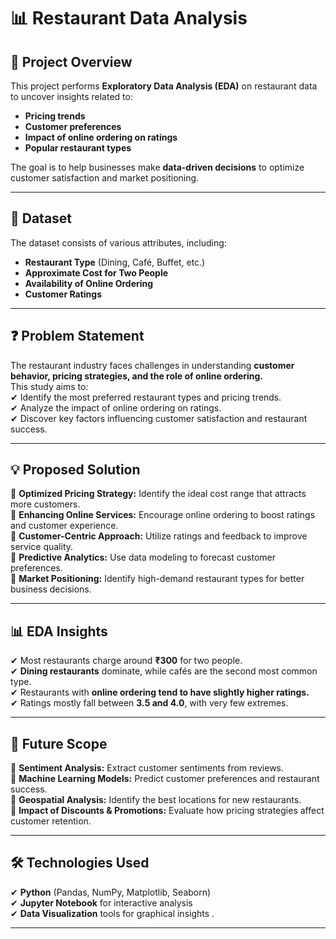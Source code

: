 # 📊 Restaurant Data Analysis

## 📌 Project Overview  
This project performs **Exploratory Data Analysis (EDA)** on restaurant data to uncover insights related to:  
- **Pricing trends**  
- **Customer preferences**  
- **Impact of online ordering on ratings**  
- **Popular restaurant types**  

The goal is to help businesses make **data-driven decisions** to optimize customer satisfaction and market positioning.  

---

## 📂 Dataset  
The dataset consists of various attributes, including:  
- **Restaurant Type** (Dining, Café, Buffet, etc.)  
- **Approximate Cost for Two People**  
- **Availability of Online Ordering**  
- **Customer Ratings**  

---

## ❓ Problem Statement  
The restaurant industry faces challenges in understanding **customer behavior, pricing strategies, and the role of online ordering.**  
This study aims to:  
✔ Identify the most preferred restaurant types and pricing trends.  
✔ Analyze the impact of online ordering on ratings.  
✔ Discover key factors influencing customer satisfaction and restaurant success.  

---

## 💡 Proposed Solution  
🔹 **Optimized Pricing Strategy:** Identify the ideal cost range that attracts more customers.  
🔹 **Enhancing Online Services:** Encourage online ordering to boost ratings and customer experience.  
🔹 **Customer-Centric Approach:** Utilize ratings and feedback to improve service quality.  
🔹 **Predictive Analytics:** Use data modeling to forecast customer preferences.  
🔹 **Market Positioning:** Identify high-demand restaurant types for better business decisions.  

---

## 📊 EDA Insights  
✔ Most restaurants charge around **₹300** for two people.  
✔ **Dining restaurants** dominate, while cafés are the second most common type.  
✔ Restaurants with **online ordering tend to have slightly higher ratings.**  
✔ Ratings mostly fall between **3.5 and 4.0**, with very few extremes.  

---

## 🚀 Future Scope  
🔸 **Sentiment Analysis:** Extract customer sentiments from reviews.  
🔸 **Machine Learning Models:** Predict customer preferences and restaurant success.  
🔸 **Geospatial Analysis:** Identify the best locations for new restaurants.  
🔸 **Impact of Discounts & Promotions:** Evaluate how pricing strategies affect customer retention.  

---

## 🛠 Technologies Used  
✔ **Python** (Pandas, NumPy, Matplotlib, Seaborn)  
✔ **Jupyter Notebook** for interactive analysis  
✔ **Data Visualization** tools for graphical insights  .

---


